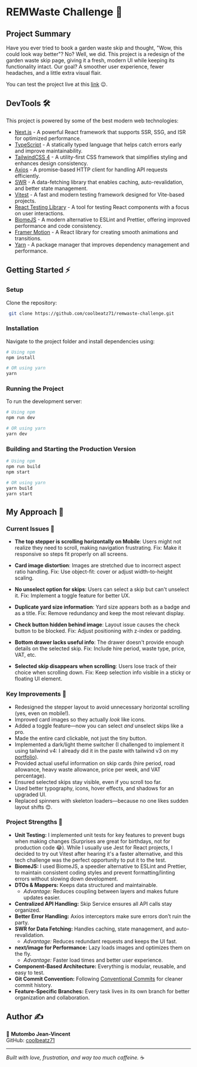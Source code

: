 # REMWaste Challenge 🚀

## Project Summary

Have you ever tried to book a garden waste skip and thought, "Wow, this could look way better"? No? Well, we did. This project is a redesign of the garden waste skip page, giving it a fresh, modern UI while keeping its functionality intact. Our goal? A smoother user experience, fewer headaches, and a little extra visual flair.

You can test the project live at this [link](https://remwaste-vincent.vercel.app/) 😉.

## DevTools 🛠️

This project is powered by some of the best modern web technologies:

- [Next.js](https://nextjs.org/) - A powerful React framework that supports SSR, SSG, and ISR for optimized performance.
- [TypeScript](https://www.typescriptlang.org/) - A statically typed language that helps catch errors early and improve maintainability.
- [TailwindCSS 4](https://tailwindcss.com/) - A utility-first CSS framework that simplifies styling and enhances design consistency.
- [Axios](https://axios-http.com/) - A promise-based HTTP client for handling API requests efficiently.
- [SWR](https://swr.vercel.app/) - A data-fetching library that enables caching, auto-revalidation, and better state management.
- [Vitest](https://vitest.dev/) - A fast and modern testing framework designed for Vite-based projects.
- [React Testing Library](https://testing-library.com/docs/react-testing-library/intro/) - A tool for testing React components with a focus on user interactions.
- [BiomeJS](https://biomejs.dev/) - A modern alternative to ESLint and Prettier, offering improved performance and code consistency.
- [Framer Motion](https://www.framer.com/motion/) - A React library for creating smooth animations and transitions.
- [Yarn](https://yarnpkg.com/) - A package manager that improves dependency management and performance.

## Getting Started ⚡

### Setup

Clone the repository:

```sh
 git clone https://github.com/coolbeatz71/remwaste-challenge.git
```

### Installation

Navigate to the project folder and install dependencies using:

```sh
# Using npm
npm install

# OR using yarn
yarn
```

### Running the Project

To run the development server:

```sh
# Using npm
npm run dev

# OR using yarn
yarn dev
```

### Building and Starting the Production Version

```sh
# Using npm
npm run build
npm start

# OR using yarn
yarn build
yarn start
```

## My Approach 🤔

### Current Issues 😬

- **The top stepper is scrolling horizontally on Mobile**: Users might not realize they need to scroll, making navigation frustrating. Fix: Make it responsive so steps fit properly on all screens.

- **Card image distortion**: Images are stretched due to incorrect aspect ratio handling. Fix: Use object-fit: cover or adjust width-to-height scaling.

- **No unselect option for skips**: Users can select a skip but can't unselect it. Fix: Implement a toggle feature for better UX.

- **Duplicate yard size information**: Yard size appears both as a badge and as a title. Fix: Remove redundancy and keep the most relevant display.

- **Check button hidden behind image**: Layout issue causes the check button to be blocked. Fix: Adjust positioning with z-index or padding.

- **Bottom drawer lacks useful info**: The drawer doesn't provide enough details on the selected skip. Fix: Include hire period, waste type, price, VAT, etc.

- **Selected skip disappears when scrolling**: Users lose track of their choice when scrolling down. Fix: Keep selection info visible in a sticky or floating UI element.

### Key Improvements 🚀

- Redesigned the stepper layout to avoid unnecessary horizontal scrolling (yes, even on mobile!).
- Improved card images so they actually *look* like icons.
- Added a toggle feature—now you can select *and* unselect skips like a pro.
- Made the entire card clickable, not just the tiny button.
- Implemented a dark/light theme switcher (I challenged to implement it using tailwind v4: I already did it in the paste with tailwind v3 on my [portfolio](https://mutombo.dev)).
- Provided actual useful information on skip cards (hire period, road allowance, heavy waste allowance, price per week, and VAT percentage).
- Ensured selected skips stay visible, even if you scroll too far.
- Used better typography, icons, hover effects, and shadows for an upgraded UI.
- Replaced spinners with skeleton loaders—because no one likes sudden layout shifts 😊.

### Project Strengths 💪

- **Unit Testing:** I implemented unit tests for key features to prevent bugs when making changes (Surprises are great for birthdays, not for production code 😂). While I usually use Jest for React projects, I decided to try out Vitest after hearing it's a faster alternative, and this tech challenge was the perfect opportunity to put it to the test.
- **BiomeJS:** I used BiomeJS, a speedier alternative to ESLint and Prettier, to maintain consistent coding styles and prevent formatting/linting errors without slowing down development.
- **DTOs & Mappers:** Keeps data structured and maintainable.
  - *Advantage:* Reduces coupling between layers and makes future updates easier.
- **Centralized API Handling:** Skip Service ensures all API calls stay organized.
- **Better Error Handling:** Axios interceptors make sure errors don’t ruin the party.
- **SWR for Data Fetching:** Handles caching, state management, and auto-revalidation.
  - *Advantage:* Reduces redundant requests and keeps the UI fast.
- **next/image for Performance:** Lazy loads images and optimizes them on the fly.
  - *Advantage:* Faster load times and better user experience.
- **Component-Based Architecture:** Everything is modular, reusable, and easy to test.
- **Git Commit Convention:** Following [Conventional Commits](https://www.conventionalcommits.org/en/v1.0.0/) for cleaner commit history.
- **Feature-Specific Branches:** Every task lives in its own branch for better organization and collaboration.

## Author ✍️

👤 **Mutombo Jean-Vincent**  
GitHub: [coolbeatz71](https://github.com/coolbeatz71/)

---
*Built with love, frustration, and way too much caffeine.* ☕
